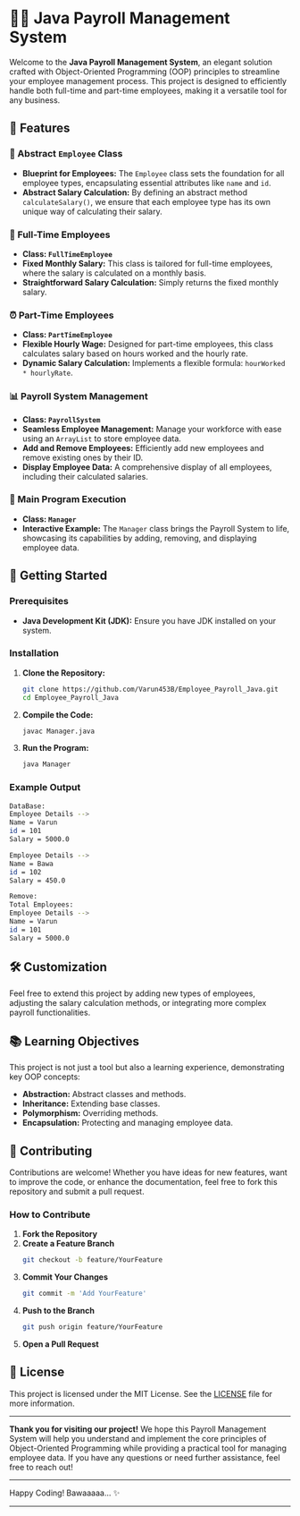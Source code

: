 
# 🧑‍💼 Java Payroll Management System

Welcome to the **Java Payroll Management System**, an elegant solution crafted with Object-Oriented Programming (OOP) principles to streamline your employee management process. This project is designed to efficiently handle both full-time and part-time employees, making it a versatile tool for any business.

## 🌟 Features

### 🔧 Abstract `Employee` Class
- **Blueprint for Employees:** The `Employee` class sets the foundation for all employee types, encapsulating essential attributes like `name` and `id`.
- **Abstract Salary Calculation:** By defining an abstract method `calculateSalary()`, we ensure that each employee type has its own unique way of calculating their salary.

### 💼 Full-Time Employees
- **Class: `FullTimeEmployee`**
- **Fixed Monthly Salary:** This class is tailored for full-time employees, where the salary is calculated on a monthly basis.
- **Straightforward Salary Calculation:** Simply returns the fixed monthly salary.

### ⏰ Part-Time Employees
- **Class: `PartTimeEmployee`**
- **Flexible Hourly Wage:** Designed for part-time employees, this class calculates salary based on hours worked and the hourly rate.
- **Dynamic Salary Calculation:** Implements a flexible formula: `hourWorked * hourlyRate`.

### 📊 Payroll System Management
- **Class: `PayrollSystem`**
- **Seamless Employee Management:** Manage your workforce with ease using an `ArrayList` to store employee data.
- **Add and Remove Employees:** Efficiently add new employees and remove existing ones by their ID.
- **Display Employee Data:** A comprehensive display of all employees, including their calculated salaries.

### 🚀 Main Program Execution
- **Class: `Manager`**
- **Interactive Example:** The `Manager` class brings the Payroll System to life, showcasing its capabilities by adding, removing, and displaying employee data.

## 🚀 Getting Started

### Prerequisites
- **Java Development Kit (JDK):** Ensure you have JDK installed on your system.

### Installation

1. **Clone the Repository:**
   ```bash
   git clone https://github.com/Varun453B/Employee_Payroll_Java.git
   cd Employee_Payroll_Java
   ```

2. **Compile the Code:**
   ```bash
   javac Manager.java
   ```

3. **Run the Program:**
   ```bash
   java Manager
   ```

### Example Output
```bash
DataBase:
Employee Details -->
Name = Varun
id = 101
Salary = 5000.0

Employee Details -->
Name = Bawa
id = 102
Salary = 450.0

Remove:
Total Employees:
Employee Details -->
Name = Varun
id = 101
Salary = 5000.0
```

## 🛠️ Customization

Feel free to extend this project by adding new types of employees, adjusting the salary calculation methods, or integrating more complex payroll functionalities.

## 📚 Learning Objectives

This project is not just a tool but also a learning experience, demonstrating key OOP concepts:
- **Abstraction:** Abstract classes and methods.
- **Inheritance:** Extending base classes.
- **Polymorphism:** Overriding methods.
- **Encapsulation:** Protecting and managing employee data.

## 👥 Contributing

Contributions are welcome! Whether you have ideas for new features, want to improve the code, or enhance the documentation, feel free to fork this repository and submit a pull request.

### How to Contribute

1. **Fork the Repository**
2. **Create a Feature Branch**
   ```bash
   git checkout -b feature/YourFeature
   ```
3. **Commit Your Changes**
   ```bash
   git commit -m 'Add YourFeature'
   ```
4. **Push to the Branch**
   ```bash
   git push origin feature/YourFeature
   ```
5. **Open a Pull Request**

## 📄 License

This project is licensed under the MIT License. See the [LICENSE](LICENSE) file for more information.

---

**Thank you for visiting our project!** We hope this Payroll Management System will help you understand and implement the core principles of Object-Oriented Programming while providing a practical tool for managing employee data. If you have any questions or need further assistance, feel free to reach out!

---

Happy Coding! Bawaaaaa... ✨

---

